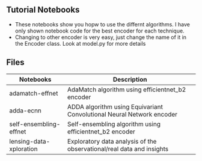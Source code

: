 ## Tutorial Notebooks
* These notebooks show you hopw to use the differnt algorithms. I have only shown notebook code for the best encoder
for each technique. 
* Changing to other encoder is very easy, just change the name of it in the Encoder class. Look 
at model.py for more details

## Files

|Notebooks                  | Description                         |
|------------------------|-------------------------------------|
|adamatch-effnet         | AdaMatch algorithm using efficientnet_b2 encoder     |
|adda-ecnn               | ADDA algorithm using Equivariant Convolutional Neural Network encoder     |
|self-ensembling-effnet  | Self-ensembling algorithm using efficientnet_b2 encoder     |
|lensing-data-xploration | Exploratory data analysis of the observational/real data and insights|
             